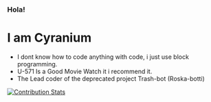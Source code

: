 ### Hola!
# I am Cyranium

- I dont know how to code anything with code, i just use block programming.
- U-571 Is a Good Movie Watch it i recommend it.
- The Lead coder of the deprecated project Trash-bot (Roska-botti)

[![Contribution Stats](https://github-contribution-stats.vercel.app/api/?username=Cyranium)](https://github.com/LordDashMe/github-contribution-stats/)
